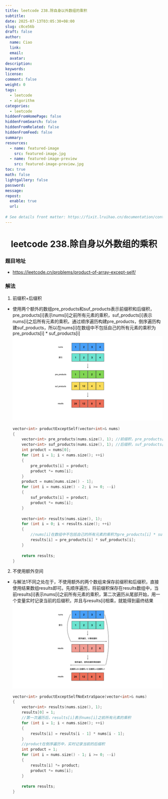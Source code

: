 ```yaml
---
title: leetcode 238.除自身以外数组的乘积
subtitle:
date: 2025-07-13T03:05:30+08:00
slug: c0ce56b
draft: false
author:
  name: Ciao
  link:
  email:
  avatar:
description:
keywords:
license:
comment: false
weight: 0
tags:
  - leetcode
  - algorithm
categories:
  - leetcode
hiddenFromHomePage: false
hiddenFromSearch: false
hiddenFromRelated: false
hiddenFromFeed: false
summary:
resources:
  - name: featured-image
    src: featured-image.jpg
  - name: featured-image-preview
    src: featured-image-preview.jpg
toc: true
math: false
lightgallery: false
password:
message:
repost:
  enable: true
  url:

# See details front matter: https://fixit.lruihao.cn/documentation/content-management/introduction/#front-matter
---
```


<!--more-->

<h1 align="center">leetcode 238.除自身以外数组的乘积</h1>

### 题目地址
  * https://leetcode.cn/problems/product-of-array-except-self/

### 解法
  1. 前缀积+后缀积
  * 使用两个额外的数组pre_products和suf_products表示前缀积和后缀积，pre_products[i]表示nums[i]之前所有元素的乘积，suf_products[i]表示nums[i]之后所有元素的乘积。通过顺序遍历构建pre_products，倒序遍历构建suf_products，所以在nums[i]在数组中不包括自己的所有元素的乘积为pre_products[i] * suf_products[i]
    ![](./p1.png)
    ```C++
    vector<int> productExceptSelf(vector<int>& nums) 
    {
        vector<int> pre_products(nums.size(), 1); //前缀积，pre_products[i]表示nums[i]之前所有元素的乘积
        vector<int> suf_products(nums.size(), 1); //后缀积，suf_products[i]表示nums[i]之后所有元素的乘积
        int product = nums[0];
        for (int i = 1; i < nums.size(); ++i)
        {
            pre_products[i] = product;
            product *= nums[i];
        }
        product = nums[nums.size() - 1];
        for (int i = nums.size() - 2; i >= 0; --i)
        {
            suf_products[i] = product;
            product *= nums[i];
        }
        
        vector<int> results(nums.size(), 1);
        for (int i = 0; i < results.size(); ++i)
        {
            //nums[i]在数组中不包括自己的所有元素的乘积为pre_products[i] * suf_products[i]
            results[i] = pre_products[i] * suf_products[i];
        }

        return results;
    }
    ```

  2. 不使用额外空间
  * 与解法1不同之处在于，不使用额外的两个数组来保存前缀积和后缀积，直接使用结果数组results即可。先顺序遍历，将前缀积保存在results数组中，当前results[i]表示nums[i]之前所有元素的乘积，第二次遍历从尾部开始，用一个变量实时记录当前的后缀积，并且与results[i]相乘，就能得到最终结果
    ![](./p2.png)
    ```C++
    vector<int> productExceptSelfNoExtraSpace(vector<int>& nums) 
    {
        vector<int> results(nums.size(), 1);
        results[0] = 1;
        //第一次遍历后，results[i]表示nums[i]之前所有元素的乘积
        for (int i = 1; i < nums.size(); ++i)
        {
            results[i] = results[i - 1] * nums[i - 1];
        }
        //product在倒序遍历中，实时记录当前的后缀积
        int product = 1;
        for (int i = nums.size() - 1; i >= 0; --i)
        {
            results[i] *= product;
            product *= nums[i];
        }

        return results;
    }
    ```
